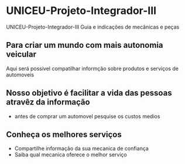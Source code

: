 # UNICEU-Projeto-Integrador-III
UNICEU-Projeto-Integrador-III Guia e indicações de mecânicas e peças

## Para criar um mundo com mais autonomia veicular
Aqui será possivel compatilhar informção sobre produtos e serviços de automoveis

## Nosso objetivo é facilitar a vida das pessoas atravêz da informação
- antes de comprar um automovel pesquise os custos medios

## Conheça os melhores serviços
- Compartilhe informação da sua mecanica de confiança
- Saiba qual mecanica oferece o melhor serviço
